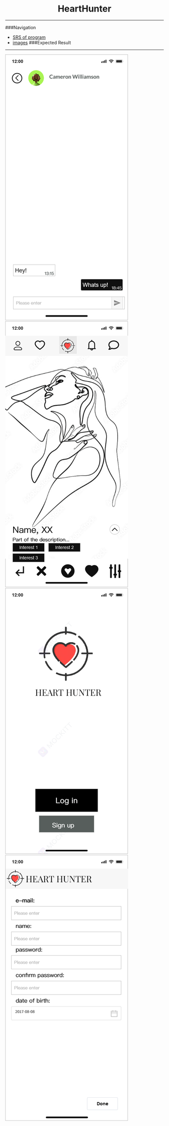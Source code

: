 # <center> HeartHunter </center> 
***
###Navigation 
* [SRS of program](https://github.com/helistam/HeartHunter/blob/main/documentation/SRS.md)
* [images](https://github.com/helistam/HeartHunter/tree/main/images)
###Expected Result
***
![фото](https://github.com/helistam/HeartHunter/blob/main/images/Chat%20page.png)
![фото](https://github.com/helistam/HeartHunter/blob/main/images/Home%20page.png)
![фото](https://github.com/helistam/HeartHunter/blob/main/images/Log%20in.png)
![фото](https://github.com/helistam/HeartHunter/blob/main/images/Sign%20up%201.png)
